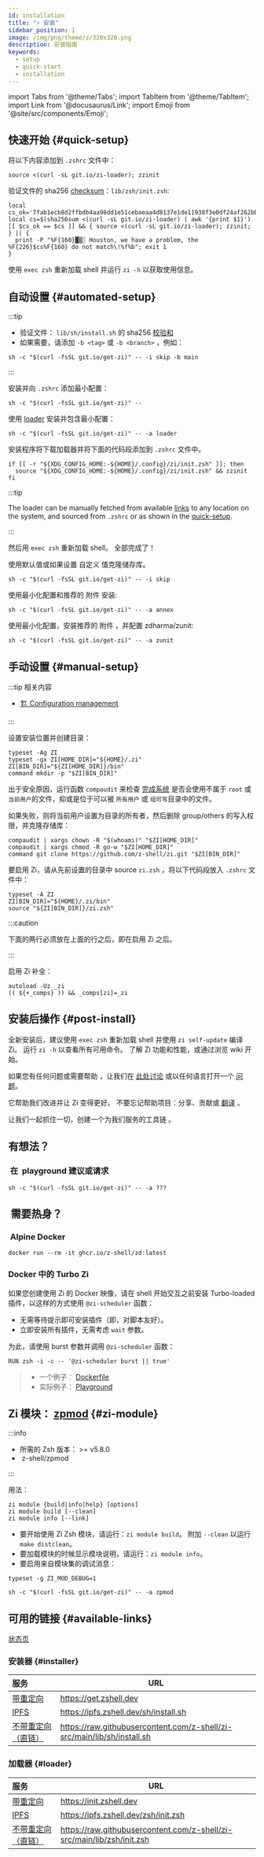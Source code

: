 ```yaml
---
id: installation
title: "⚡️ 安装"
sidebar_position: 1
image: /img/png/theme/z/320x320.png
description: 安装指南
keywords:
  - setup
  - quick-start
  - installation
---
```


<!-- @format -->

import Tabs from '@theme/Tabs'; import TabItem from '@theme/TabItem'; import Link from '@docusaurus/Link'; import Emoji from '@site/src/components/Emoji';

## <i class="fas fa-spinner fa-spin"></i> 快速开始 {#quick-setup}

将以下内容添加到 `.zshrc` 文件中：

<Tabs>
  <TabItem value="instant-source" label="Instant" default>

```shell title="~/.zshrc"
source <(curl -sL git.io/zi-loader); zzinit
```

  </TabItem>
  <TabItem value="verified-source" label="Verified">

验证文件的 sha256 [checksum][checksum]：`lib/zsh/init.zsh`:

```shell showLineNumbers title="~/.zshrc"
local cs_ok='7fab1ecb8d2ffbdb4aa98dd1e51cebaeaa4d8137e1de11938f3e0df24af262bb'
local cs=$(sha256sum <(curl -sL git.io/zi-loader) | awk '{print $1}')
[[ $cs_ok == $cs ]] && { source <(curl -sL git.io/zi-loader); zzinit; } || {
  print -P "%F{160}▓▒░ Houston, we have a problem, the %F{226}$cs%F{160} do not match\!%f%b"; exit 1
}
```

  </TabItem>
</Tabs>

使用 `exec zsh` 重新加载 shell 并运行 `zi -h` 以获取使用信息。

## <i class="fas fa-spinner fa-spin"></i> 自动设置 {#automated-setup}

:::tip

- 验证文件： `lib/sh/install.sh` 的 sha256 [校验和][checksum]
- 如果需要，请添加 `-b <tag>` 或 `-b <branch>` ，例如：

```shell
sh -c "$(curl -fsSL git.io/get-zi)" -- -i skip -b main
```

:::

<Tabs>
  <TabItem value="minimal" label="Minimal" default>

安装并向 `.zshrc` 添加最小配置：

```shell
sh -c "$(curl -fsSL git.io/get-zi)" --
```

  </TabItem>
  <TabItem value="minimal-loader" label="Loader">

使用 [loader](#loader) 安装并包含最小配置：

```shell
sh -c "$(curl -fsSL git.io/get-zi)" -- -a loader
```

安装程序将下载加载器并将下面的代码段添加到 `.zshrc` 文件中。

```shell showLineNumbers
if [[ -r "${XDG_CONFIG_HOME:-${HOME}/.config}/zi/init.zsh" ]]; then
  source "${XDG_CONFIG_HOME:-${HOME}/.config}/zi/init.zsh" && zzinit
fi
```

:::tip

The loader can be manually fetched from available [links](#loader) to any location on the system, and sourced from `.zshrc` or as shown in the [quick-setup](#quick-setup).

:::

然后用 `exec zsh` 重新加载 shell。 全部完成了！

  </TabItem>
  <TabItem value="repository" label="Repository">

使用默认值或如果设置 <Link to="/docs/guides/customization#customizing-paths">自定义</Link> 值克隆储存库。

```shell
sh -c "$(curl -fsSL git.io/get-zi)" -- -i skip
```

  </TabItem>
  <TabItem value="minimal-annexes" label="Annex">

使用最小化配置和推荐的 <Link to="/ecosystem/annexes/overview">附件</Link> 安装:

```shell
sh -c "$(curl -fsSL git.io/get-zi)" -- -a annex
```

  </TabItem>
  <TabItem value="minimal-zunit" label="ZUnit">

使用最小化配置，安装推荐的 <Link to="/ecosystem/annexes/overview">附件</Link> ，并配置 <Link href="https://github.com/zdharma/zunit">zdharma/zunit</Link>:

```shell
sh -c "$(curl -fsSL git.io/get-zi)" -- -a zunit
```

  </TabItem>
  </Tabs>

## <i class="fas fa-spinner fa-spin"></i> 手动设置 {#manual-setup}

:::tip 相关内容

- [🏗 Configuration management](/docs/guides/customization#customizing-paths)

:::

设置安装位置并创建目录：

```shell showLineNumbers
typeset -Ag ZI
typeset -gx ZI[HOME_DIR]="${HOME}/.zi" ZI[BIN_DIR]="${ZI[HOME_DIR]}/bin"
command mkdir -p "$ZI[BIN_DIR]"
```

出于安全原因，运行函数 `compaudit` 来检查 [完成系统][completion-system] 是否会使用不属于 `root` 或 `当前用户`的文件，抑或是位于可以被 `所有用户` 或 `组可写`目录中的文件。

如果失败，则将当前用户设置为目录的所有者，然后删除 group/others 的写入权限，并克隆存储库：

```shell showLineNumbers
compaudit | xargs chown -R "$(whoami)" "$ZI[HOME_DIR]"
compaudit | xargs chmod -R go-w "$ZI[HOME_DIR]"
command git clone https://github.com/z-shell/zi.git "$ZI[BIN_DIR]"
```

要启用 Zi，请从先前设置的目录中 source `zi.zsh` ，将以下代码段放入 `.zshrc` 文件中：

```shell title="~/.zshrc" showLineNumbers
typeset -A ZI
ZI[BIN_DIR]="${HOME}/.zi/bin"
source "${ZI[BIN_DIR]}/zi.zsh"
```

:::caution

下面的两行必须放在上面的行之后，即在启用 Zi 之后。

:::

启用 Zi 补全：

```shell title="~/.zshrc" showLineNumbers
autoload -Uz _zi
(( ${+_comps} )) && _comps[zi]=_zi
```

## <i class="fas fa-spinner fa-spin"></i> 安装后操作 {#post-install}

全新安装后，建议使用 `exec zsh` 重新加载 shell 并使用 `zi self-update` 编译 Zi。 运行 `zi -h` 以查看所有可用命令。 了解 Zi 功能和性能，或通过浏览 wiki 开始。

如果您有任何问题或需要帮助 <Emoji symbol="🤦‍♂️" label="man-facepalming"/>，让我们在 [此处讨论][discuss] 或以任何语言打开一个 [问题][issue]。

它帮助我们改进并让 Zi 变得更好。 不要忘记帮助项目：分享、贡献或 [翻译][translate] <Emoji symbol="🌐" label="globe-with-meridians"/> <Emoji symbol="🥰" label="smiling-face-with-hearts"/> <Emoji symbol="🤓" label="nerd-face"/>。

让我们一起抓住一切，创建一个为我们服务的工具链 <Emoji symbol="🚀" label="rocket"/>。

## <i class="fas fa-sync-alt fa-spin"></i> 有想法？

### <i class="fa-solid fa-list-check"></i>&nbsp;在&nbsp;<Link href="https://github.com/z-shell/playground"> playground 建议或请求</Link>

```shell
sh -c "$(curl -fsSL git.io/get-zi)" -- -a ???
```

## <i class="fas fa-sync-alt fa-spin"></i>&nbsp;需要热身？

### <i class="fa-brands fa-docker"></i>&nbsp;<Link href="https://github.com/z-shell/zd/pkgs/container/zd">Alpine Docker</Link>

```shell
docker run --rm -it ghcr.io/z-shell/zd:latest
```

### <i class="fa-brands fa-docker"></i> Docker 中的 Turbo Zi

如果您创建使用 Zi 的 Docker 映像，请在 shell 开始交互之前安装 Turbo-loaded 插件，以这样的方式使用 `@zi-scheduler` 函数：

- 无需等待提示即可安装插件（即，对脚本友好）。
- 立即安装所有插件，无需考虑 `wait` 参数。

为此，请使用 burst 参数并调用 `@zi-scheduler` 函数：

```docker
RUN zsh -i -c -- '@zi-scheduler burst || true'
```

> - 一个例子： [Dockerfile][dockerfile]
> - 实际例子： [Playground][playground]

## <i class="fas fa-cog fa-pulse"></i> Zi 模块： [zpmod][z-shell/zpmod] {#zi-module}

:::info

- 所需的 Zsh 版本： >= v5.8.0
- <i className="fa-brands fa-github"></i>&nbsp;<Link href="https://github.com/z-shell/zpmod">z-shell/zpmod</Link>

:::

<Tabs>
  <TabItem value="with-zi" label="With Zi" default>

用法：

```shell showLineNumbers
zi module {build|info|help} [options]
zi module build [--clean]
zi module info [--link]
```

- 要开始使用 Zi Zsh 模块，请运行：`zi module build`。 附加 `--clean` 以运行 `make distclean`。
- 要加载模块的时候显示模块说明，请运行：`zi module info`。
- 要启用来自模块集的调试消息：

```shell
typeset -g ZI_MOD_DEBUG=1
```

</TabItem>
  <TabItem value="standalone" label="Standalone">

```shell
sh -c "$(curl -fsSL git.io/get-zi)" -- -a zpmod
```

  </TabItem>
</Tabs>

## <i class="fas fa-sync-alt fa-spin"></i> 可用的链接 {#available-links}

[状态页][status] <Emoji symbol="✅" label="check-mark-button"/>

### <i class="fa-solid fa-gear"></i> 安装器 {#installer}

| 服务                           | URL                                                                       |
|:---------------------------- | ------------------------------------------------------------------------- |
| [带重定向][get.zshell.dev]       | <https://get.zshell.dev>                                                  |
| [IPFS][ipfs.io]              | <https://ipfs.zshell.dev/sh/install.sh>                                   |
| [不带重定向 （直链）][direct-install] | <https://raw.githubusercontent.com/z-shell/zi-src/main/lib/sh/install.sh> |

### <i class="fa-brands fa-superpowers"></i> 加载器 {#loader}

| 服务                        | URL                                                                      |
|:------------------------- | ------------------------------------------------------------------------ |
| [带重定向][init.zshell.dev]   | <https://init.zshell.dev>                                                |
| [IPFS][ipfs.io]           | <https://ipfs.zshell.dev/zsh/init.zsh>                                   |
| [不带重定向 （直链）][direct-init] | <https://raw.githubusercontent.com/z-shell/zi-src/main/lib/zsh/init.zsh> |

<!-- end-of-file -->
<!-- links -->
<!-- external -->

[checksum]: https://raw.githubusercontent.com/z-shell/zi-src/main/lib/checksum.txt
[completion-system]: https://zsh.sourceforge.io/Doc/Release/Completion-System.html#Use-of-compinit
[direct-init]: https://raw.githubusercontent.com/z-shell/zi-src/main/lib/zsh/init.zsh
[direct-install]: https://raw.githubusercontent.com/z-shell/zi-src/main/lib/sh/install.sh
[discuss]: https://github.com/orgs/z-shell/discussions/new
[dockerfile]: https://github.com/robobenklein/configs/blob/master/Dockerfile
[get.zshell.dev]: https://get.zshell.dev
[init.zshell.dev]: https://init.zshell.dev
[ipfs.io]: https://ipfs.io
[issue]: https://github.com/z-shell/zi/issues/new/choose
[playground]: https://github.com/z-shell/playground
[status]: https://status.zshell.dev
[translate]: https://digitalclouds.crowdin.com/z-shell
[z-shell/zpmod]: https://github.com/z-shell/zpmod
